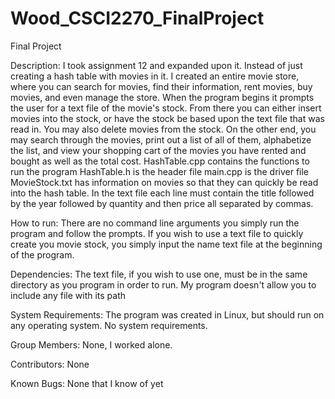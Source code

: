 # Wood_CSCI2270_FinalProject
Final Project

Description:  I took assignment 12 and expanded upon it.  Instead of just creating a hash table with movies in it.  I created an entire movie store, where you can search for movies, find their information, rent movies, buy movies, and even manage the store.  When the program begins it prompts the user for a text file of the movie's stock.  From there you can either insert movies into the stock, or have the stock be based upon the text file that was read in.  You may also delete movies from the stock.  On the other end, you may search through the movies, print out a list of all of them, alphabetize the list, and view your shopping cart of the movies you have rented and bought as well as the total cost.
HashTable.cpp contains the functions to run the program
HashTable.h is the header file
main.cpp is the driver file
MovieStock.txt has information on movies so that they can quickly be read into the hash table.  In the text file each line must contain the title followed by the year followed by quantity and then price all separated by commas.

How to run:  There are no command line arguments you simply run the program and follow the prompts.  If you wish to use a text file to quickly create you movie stock, you simply input the name text file at the beginning of the program.

Dependencies: The text file, if you wish to use one, must be in the same directory as you program in order to run.  My program doesn't allow you to include any file with its path

System Requirements:  The program was created in Linux, but should run on any operating system.  No system requirements.

Group Members: None, I worked alone.

Contributors: None

Known Bugs: None that I know of yet
